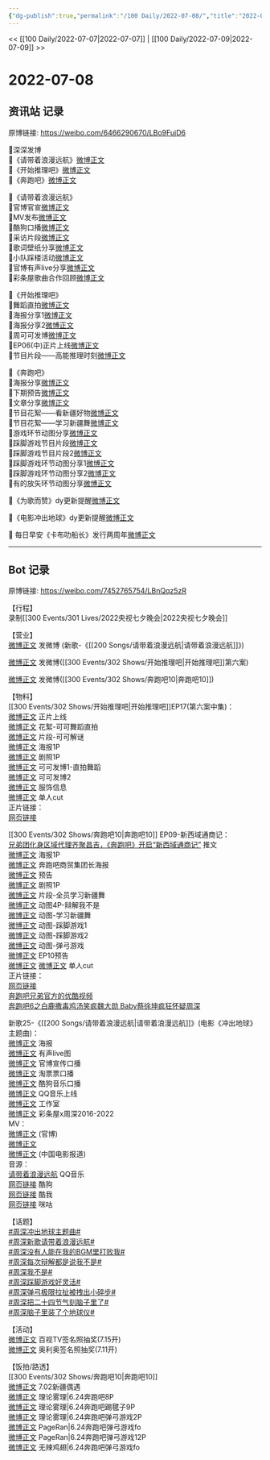 ```yaml
---
{"dg-publish":true,"permalink":"/100 Daily/2022-07-08/","title":"2022-07-08","created":"2022-12-06T15:44:18.000+08:00","updated":"2023-01-09T19:15:29.397+08:00"}
---
```



<< [[100 Daily/2022-07-07\|2022-07-07]] | [[100 Daily/2022-07-09\|2022-07-09]] >>

# 2022-07-08

## 资讯站 记录

原博链接: https://weibo.com/6466290670/LBo9FujD6

🌟深深发博  
🌙《请带着浪漫远航》[微博正文](https://m.weibo.cn/6466290670/4789017680021928)  
🌙《开始推理吧》[微博正文](https://m.weibo.cn/6466290670/4789028773694659)  
🌙《奔跑吧》[微博正文](https://m.weibo.cn/6466290670/4789076497011009)

🌟《请带着浪漫远航》  
🌙官博官宣[微博正文](https://m.weibo.cn/6466290670/4788893176302316)  
🌙MV发布[微博正文](https://m.weibo.cn/6466290670/4788898822358127)  
🌙酷狗口播[微博正文](https://m.weibo.cn/6466290670/4788924490450664)  
🌙采访片段[微博正文](https://m.weibo.cn/6466290670/4788944199489294)  
🌙歌词壁纸分享[微博正文](https://m.weibo.cn/6466290670/4789081630310880)  
🌙小队踩楼活动[微博正文](https://m.weibo.cn/6466290670/4788994757629034)  
🌙官博有声live分享[微博正文](https://m.weibo.cn/6466290670/4788919042572928)  
🌙彩条屋歌曲合作回顾[微博正文](https://m.weibo.cn/6466290670/4789011362879141)

🌟《开始推理吧》  
🌙舞蹈直拍[微博正文](https://m.weibo.cn/6466290670/4788895016817952)  
🌙海报分享1[微博正文](https://m.weibo.cn/6466290670/4788946381574154)  
🌙海报分享2[微博正文](https://m.weibo.cn/6466290670/4788946959861634)  
🌙周可可发博[微博正文](https://m.weibo.cn/6466290670/4788923584487639)  
🌙EP06(中)正片上线[微博正文](https://m.weibo.cn/6466290670/4789017696274391)  
🌙节目片段——高能推理时刻[微博正文](https://m.weibo.cn/6466290670/4789022382098844)

🌟《奔跑吧》  
🌙海报分享[微博正文](https://m.weibo.cn/6466290670/4788898625226942)  
🌙下期预告[微博正文](https://m.weibo.cn/6466290670/4789087641012615)  
🌙文章分享[微博正文](https://m.weibo.cn/6466290670/4788965066410315)  
🌙节目花絮——看新疆好物[微博正文](https://m.weibo.cn/6466290670/4788944019916121)  
🌙节目花絮——学习新疆舞[微博正文](https://m.weibo.cn/6466290670/4789003020667151)  
🌙游戏环节动图分享[微博正文](https://m.weibo.cn/6466290670/4789075330990106)  
🌙踩脚游戏节目片段[微博正文](https://m.weibo.cn/6466290670/4789087251471339)  
🌙踩脚游戏节目片段2[微博正文](https://m.weibo.cn/6466290670/4789089117409144)  
🌙踩脚游戏环节动图分享1[微博正文](https://m.weibo.cn/6466290670/4789073119543763)  
🌙踩脚游戏环节动图分享2[微博正文](https://m.weibo.cn/6466290670/4789073619452609)  
🌙有的放矢环节动图分享[微博正文](https://m.weibo.cn/6466290670/4789081907136050)

🌟《为歌而赞》dy更新提醒[微博正文](https://m.weibo.cn/6466290670/4788900273590065)

🌟《电影冲出地球》dy更新提醒[微博正文](https://m.weibo.cn/6466290670/4788918496527845)

🌟 每日早安《卡布叻船长》发行两周年[微博正文](https://m.weibo.cn/6466290670/4788856610097375)

---
## Bot 记录

原博链接: https://weibo.com/7452765754/LBnQqz5zR

【行程】  
录制[[300 Events/301 Lives/2022央视七夕晚会\|2022央视七夕晚会]]

【营业】  
[微博正文](https://weibo.com/1736988591/LBlGL9Kye) 发微博 (新歌-《[[200 Songs/请带着浪漫远航\|请带着浪漫远航]]》)

[微博正文](https://weibo.com/1736988591/LBlZD6upo) 发微博([[300 Events/302 Shows/开始推理吧\|开始推理吧]]第六案)

[微博正文](https://weibo.com/1736988591/LBmKPBemK) 发微博([[300 Events/302 Shows/奔跑吧10\|奔跑吧10]])

【物料】  
[[300 Events/302 Shows/开始推理吧\|开始推理吧]]EP17(第六案中集)：  
[微博正文](https://weibo.com/2162247381/LBlGAfW4I) 正片上线  
[微博正文](https://weibo.com/2162247381/LBiwacquw) 花絮-可可舞蹈直拍  
[微博正文](https://weibo.com/2162247381/LBlMvib2y) 片段-可可解谜  
[微博正文](https://weibo.com/2162247381/LBj1ttKre) 海报1P  
[微博正文](https://weibo.com/2162247381/LBjO9qVsI) 剧照1P  
[微博正文](https://weibo.com/7736960489/LBjbYctJS) 可可发博1-直拍舞蹈  
[微博正文](https://weibo.com/7736960489/LBlapmLc7) 可可发博2  
[微博正文](https://weibo.com/7710473200/LBiFWaaR0) 服饰信息  
[微博正文](https://weibo.com/1371117067/LBmnzitKP) 单人cut  
正片链接：  
[网页链接](https://weibo.cn/sinaurl?u=https%3A%2F%2Fv.qq.com%2Fx%2Fcover%2Fmzc00200hwdifxk.html)

[[300 Events/302 Shows/奔跑吧10\|奔跑吧10]] EP09-新西域通商记：  
[兄弟团化身区域代理齐聚昌吉，《奔跑吧》开启“新西域通商记”](https://weibo.cn/sinaurl?u=https%3A%2F%2Fmp.weixin.qq.com%2Fs%2FD7pkrixeagmOfA6fmfWBZQ) 推文  
[微博正文](https://weibo.com/5242381821/LBiD5wb87) 海报1P  
[微博正文](https://weibo.com/5242381821/LBjdAC8rj) 奔跑吧商贸集团长海报  
[微博正文](https://weibo.com/5242381821/LBjpOAzrd) 预告  
[微博正文](https://weibo.com/5242381821/LBkZc7vzm) 剧照1P  
[微博正文](https://weibo.com/5242381821/LBlbIErw6) 片段-全员学习新疆舞  
[微博正文](https://weibo.com/5242381821/LBmPyttee) 动图4P-辩解我不是  
[微博正文](https://weibo.com/5242381821/LBn3bifOh) 动图-学习新疆舞  
[微博正文](https://weibo.com/5242381821/LBn5E07jE) 动图-踩脚游戏1  
[微博正文](https://weibo.com/5242381821/LBn79Fbve) 动图-踩脚游戏2  
[微博正文](https://weibo.com/5242381821/LBnl7rFUH) 动图-弹弓游戏  
[微博正文](https://weibo.com/5242381821/LBnyvevD4) EP10预告  
[微博正文](https://weibo.com/1591169702/LBnzLwFZu) [微博正文](https://weibo.com/1371117067/LBnztfNCF) 单人cut  
正片链接：  
[网页链接](https://weibo.cn/sinaurl?u=https%3A%2F%2Fv.qq.com%2Fx%2Fcover%2Fmzc00200ceke08u.html)  
[奔跑吧兄弟官方的优酷视频](https://weibo.cn/sinaurl?u=https%3A%2F%2Fv.youku.com%2Fv_show%2Fid_XNTg2OTY0MTYwMA%3D%3D.html%3Fspm%3Da2h0c.8166622.PhoneSokuProgram_2.dselectbutton_1%26showid%3Ddebf09fea69e417bb028)  
[奔跑吧6之白鹿撒毒鸡汤笑疯魏大勋 Baby蔡徐坤疯狂怀疑周深](https://weibo.cn/sinaurl?u=https%3A%2F%2Fwww.iqiyi.com%2Fv_1f29uovbmqk.html)

新歌25-《[[200 Songs/请带着浪漫远航\|请带着浪漫远航]]》(电影《冲出地球》主题曲)：  
[微博正文](https://weibo.com/7600759802/LBiqUfDGL) 海报  
[微博正文](https://weibo.com/7600759802/LBj5T8y6T) 有声live图  
[微博正文](https://weibo.com/7600759802/LBjrzEWpv) 官博宣传口播  
[微博正文](https://weibo.com/2095820504/LBiVn1Kmb) 淘票票口播  
[微博正文](https://weibo.com/1665103091/LBiEni9Yi) 酷狗音乐口播  
[微博正文](https://weibo.com/2169129705/LBiD5v5rG) QQ音乐上线  
[微博正文](https://weibo.com/7478855230/LBiDZBr53) 工作室  
[微博正文](https://weibo.com/5584725888/LBliylpkF) 彩条屋x周深2016-2022  
MV：  
[微博正文](https://weibo.com/7600759802/LBiD5xhwh) (官博)  
[微博正文](https://weibo.com/1736988591/LBlGL9Kye)  
[微博正文](https://weibo.com/1261788454/LBiI8qGq2) (中国电影报道)  
音源：  
[请带着浪漫远航](https://weibo.cn/sinaurl?u=https%3A%2F%2Fi.y.qq.com%2Fv8%2Fplaysong.html%3Fsongid%3D362521047%26source%3Dyqq%26ADTAG%3Dhz_wb_sf%26channelId%3D10081987) QQ音乐  
[网页链接](https://weibo.cn/sinaurl?u=https%3A%2F%2Ft4.kugou.com%2Fsong.html%3Fid%3DKQhXcczBV3) 酷狗  
[网页链接](https://weibo.cn/sinaurl?u=http%3A%2F%2Fm.kuwo.cn%2Fnewh5app%2Fplay_detail%2F226556808) 酷我  
[网页链接](https://weibo.cn/sinaurl?u=https%3A%2F%2Fh5.nf.migu.cn%2Fapp%2Fv4%2Fp%2Fshare%2Fsong%2Findex.html%3Fid%3D600919000007823711) 咪咕

【话题】  
[#周深冲出地球主题曲#](https://s.weibo.com/weibo?q=%23%E5%91%A8%E6%B7%B1%E5%86%B2%E5%87%BA%E5%9C%B0%E7%90%83%E4%B8%BB%E9%A2%98%E6%9B%B2%23)  
[#周深新歌请带着浪漫远航#](https://s.weibo.com/weibo?q=%23%E5%91%A8%E6%B7%B1%E6%96%B0%E6%AD%8C%E8%AF%B7%E5%B8%A6%E7%9D%80%E6%B5%AA%E6%BC%AB%E8%BF%9C%E8%88%AA%23)  
[#周深没有人能在我的BGM里打败我#](https://s.weibo.com/weibo?q=%23%E5%91%A8%E6%B7%B1%E6%B2%A1%E6%9C%89%E4%BA%BA%E8%83%BD%E5%9C%A8%E6%88%91%E7%9A%84BGM%E9%87%8C%E6%89%93%E8%B4%A5%E6%88%91%23)  
[#周深每次辩解都是说我不是#](https://s.weibo.com/weibo?q=%23%E5%91%A8%E6%B7%B1%E6%AF%8F%E6%AC%A1%E8%BE%A9%E8%A7%A3%E9%83%BD%E6%98%AF%E8%AF%B4%E6%88%91%E4%B8%8D%E6%98%AF%23)  
[#周深我不是#](https://s.weibo.com/weibo?q=%23%E5%91%A8%E6%B7%B1%E6%88%91%E4%B8%8D%E6%98%AF%23)  
[#周深踩脚游戏好灵活#](https://s.weibo.com/weibo?q=%23%E5%91%A8%E6%B7%B1%E8%B8%A9%E8%84%9A%E6%B8%B8%E6%88%8F%E5%A5%BD%E7%81%B5%E6%B4%BB%23)  
[#周深弹弓极限拉扯被拽出小碎步#](https://s.weibo.com/weibo?q=%23%E5%91%A8%E6%B7%B1%E5%BC%B9%E5%BC%93%E6%9E%81%E9%99%90%E6%8B%89%E6%89%AF%E8%A2%AB%E6%8B%BD%E5%87%BA%E5%B0%8F%E7%A2%8E%E6%AD%A5%23)  
[#周深把二十四节气刻脑子里了#](https://s.weibo.com/weibo?q=%23%E5%91%A8%E6%B7%B1%E6%8A%8A%E4%BA%8C%E5%8D%81%E5%9B%9B%E8%8A%82%E6%B0%94%E5%88%BB%E8%84%91%E5%AD%90%E9%87%8C%E4%BA%86%23)  
[#周深脑子里装了个地球仪#](https://s.weibo.com/weibo?q=%23%E5%91%A8%E6%B7%B1%E8%84%91%E5%AD%90%E9%87%8C%E8%A3%85%E4%BA%86%E4%B8%AA%E5%9C%B0%E7%90%83%E4%BB%AA%23)

【活动】  
[微博正文](https://weibo.com/7516842376/LBkZcmUgC) 百视TV签名照抽奖(7.15开)  
[微博正文](https://weibo.com/3283000062/LBjpMic3D) 奥利奥签名照抽奖(7.11开)

【饭拍/路透】  
[[300 Events/302 Shows/奔跑吧10\|奔跑吧10]]  
[微博正文](https://weibo.com/1851497023/LBmng3VXG) 7.02新疆偶遇  
[微博正文](https://weibo.com/7458115630/LBiuPs3tM) 理论雾理|6.24奔跑吧8P  
[微博正文](https://weibo.com/7458115630/LBjQUvaDN) 理论雾理|6.24奔跑吧踢毽子9P  
[微博正文](https://weibo.com/7458115630/LBnJBrzvd) 理论雾理|6.24奔跑吧弹弓游戏2P  
[微博正文](https://weibo.com/7633014126/LBnEZok9M) PageRan|6.24奔跑吧弹弓游戏fo  
[微博正文](https://weibo.com/7633014126/LBnN1goz1) PageRan|6.24奔跑吧弹弓游戏12P  
[微博正文](https://weibo.com/7495641082/LBnDwkjK8) 无辣鸡翅|6.24奔跑吧弹弓游戏fo
